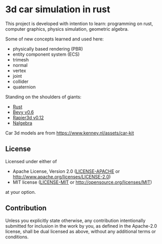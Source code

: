 # 3d car simulation in rust

This project is developed with intention to learn: programming on rust, computer graphics, physics simulation, geometric algebra.

Some of new concepts learned and used here:

- physically based rendering (PBR)
- entity component system (ECS)
- trimesh
- normal
- vertex
- joint
- collider
- quaternion

Standing on the shoulders of giants:

- [Rust](https://www.rust-lang.org)
- [Bevy v0.6](https://bevyengine.org)
- [Rapier3d v0.12](https://rapier.rs)
- [Nalgebra](https://nalgebra.org)

Car 3d models are from https://www.kenney.nl/assets/car-kit

## License

Licensed under either of

- Apache License, Version 2.0
  ([LICENSE-APACHE](LICENSE-APACHE) or http://www.apache.org/licenses/LICENSE-2.0)
- MIT license
  ([LICENSE-MIT](LICENSE-MIT) or http://opensource.org/licenses/MIT)

at your option.

## Contribution

Unless you explicitly state otherwise, any contribution intentionally submitted
for inclusion in the work by you, as defined in the Apache-2.0 license, shall be
dual licensed as above, without any additional terms or conditions.
